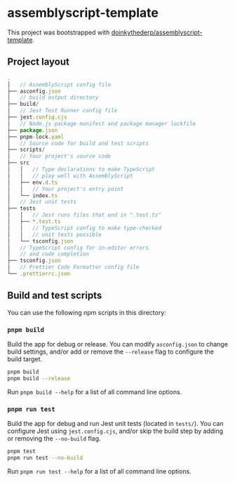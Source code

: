 # assemblyscript-template

This project was bootstrapped with [doinkythederp/assemblyscript-template](https://github.com/doinkythederp/assemblyscript-template).

## Project layout

```js
.
│   // AssemblyScript config file
├── asconfig.json
│   // build output directory
├── build/
│   // Jest Test Runner config file
├── jest.config.cjs
│   // Node.js package manifest and package manager lockfile
├── package.json
├── pnpm-lock.yaml
│   // Source code for build and test scripts
├── scripts/
│   // Your project's source code
├── src
│   │   // Type declarations to make TypeScript
│   │   // play well with AssemblyScript
│   ├── env.d.ts
│   │   // Your project's entry point
│   └── index.ts
│   // Jest unit tests
├── tests
│   │   // Jest runs files that end in ".test.ts"
│   ├── *.test.ts
│   │   // TypeScript config to make type-checked
│   │   // unit tests possible
│   └── tsconfig.json
│   // TypeScript config for in-editor errors
│   // and code completion
├── tsconfig.json
│   // Prettier Code Formatter config file
└── .prettierrc.json
```

## Build and test scripts

You can use the following npm scripts in this directory:

### `pnpm build`

Build the app for debug or release. You can modify `asconfig.json` to change build settings, and/or add or remove the `--release` flag to configure the build target.

```sh
pnpm build
pnpm build --release
```

Run `pnpm build --help` for a list of all command line options.

### `pnpm run test`

Build the app for debug and run Jest unit tests (located in `tests/`). You can configure Jest using `jest.config.cjs`, and/or skip the build step by adding or removing the `--no-build` flag.

```sh
pnpm test
pnpm run test --no-build
```

Run `pnpm run test --help` for a list of all command line options.
